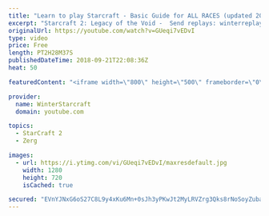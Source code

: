 ```yaml
---
title: "Learn to play Starcraft - Basic Guide for ALL RACES (updated 2017) #2"
excerpt: "Starcraft 2: Legacy of the Void -  Send replays: winterreplays@gmail.com ( -- Watch live at https://www.twitch.tv/wintergaming"
originalUrl: https://youtube.com/watch?v=GUeqi7vEDvI
type: video
price: Free
length: PT2H28M37S
publishedDateTime: 2018-09-21T22:08:36Z
heat: 50

featuredContent: "<iframe width=\"800\" height=\"500\" frameborder=\"0\" src=\"https://www.youtube.com/embed/GUeqi7vEDvI\" allow=\"accelerometer; autoplay; encrypted-media; gyroscope; picture-in-picture\" allowfullscreen></iframe>"

provider:
  name: WinterStarcraft
  domain: youtube.com

topics:
  - StarCraft 2
  - Zerg

images:
  - url: https://i.ytimg.com/vi/GUeqi7vEDvI/maxresdefault.jpg
    width: 1280
    height: 720
    isCached: true

secured: "EVnYJNxG6oS27C8L9y4xKu6Mn+0sJh3yPKwJt2MyLRVZrg3Qks8rNoSoyZubaQEv7I8D91YSNVJ4GU4lgW0RvZVOYIfe+FAnACjgLLPp1dVFCYSEkhJPQRrmhj4WgXsv9OFHTFOliiXiosP9qLDLnK+3XnDKTvu3fyq9zZ+tVBTzSUT4XNfq3oOo8hRxc7ZTkfi3Ax+OTs+GrR9SKKVw5Ug+HamUL64NzUeJs5apqnCr81FkvlM+5c60G1U0mGy4nctai2m/PBV5r5WPtxvSf8Th/0tf3dAkv9HgHW/gRAt0A3K+jeYi842Fi0lzclcW+rV/cUOtgM94CHxSMaX/dEO+BtonY2hTDC7clOL6clOYLrFuMrGIQSJtMlF2l7HtASksByoYxSu7O9vJttBOOQpX945XJyoSqWS44lgCTb4=;Rbp/dgOAQkwb73BEM8IT7Q=="
---
```


